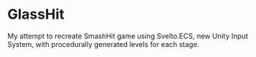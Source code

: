# GlassHit
My attempt to recreate SmashHit game using Svelto.ECS, new Unity Input System, with procedurally generated levels for each stage.
